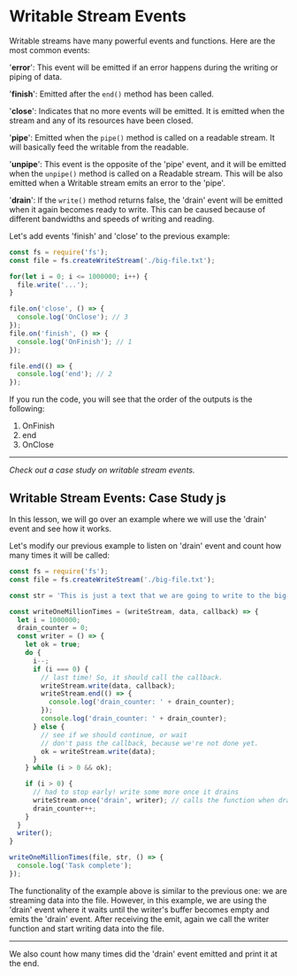 # Writable Stream Events

Writable streams have many powerful events and functions. Here are the most common events:

'**error**': This event will be emitted if an error happens during the writing or piping of data.

'**finish**': Emitted after the `end()` method has been called.

'**close**': Indicates that no more events will be emitted. It is emitted when the stream and any of its resources have been closed.

'**pipe**': Emitted when the `pipe()` method is called on a readable stream. It will basically feed the writable from the readable.

'**unpipe**': This event is the opposite of the 'pipe' event, and it will be emitted when the `unpipe()` method is called on a Readable stream. This will be also emitted when a Writable stream emits an error to the 'pipe'.

'**drain**': If the `write()` method returns false, the 'drain' event will be emitted when it again becomes ready to write. This can be caused because of different bandwidths and speeds of writing and reading.

Let's add events 'finish' and 'close' to the previous example:

```js
const fs = require('fs');
const file = fs.createWriteStream('./big-file.txt');

for(let i = 0; i <= 1000000; i++) {
  file.write('...');
}

file.on('close', () => {
  console.log('OnClose'); // 3
});
file.on('finish', () => {
  console.log('OnFinish'); // 1
});

file.end(() => {
  console.log('end'); // 2
});
```

If you run the code, you will see that the order of the outputs is the following:
1. OnFinish
2. end
3. OnClose

---
*Check out a case study on writable stream events.*

## Writable Stream Events: Case Study js

In this lesson, we will go over an example where we will use the 'drain' event and see how it works.

Let's modify our previous example to listen on 'drain' event and count how many times it will be called:

```js
const fs = require('fs');
const file = fs.createWriteStream('./big-file.txt');

const str = 'This is just a text that we are going to write to the big-file.txt one million times. So it becomes a big file (around 150MB) for Stream example purposes.\n';

const writeOneMillionTimes = (writeStream, data, callback) => {
  let i = 1000000;
  drain_counter = 0;
  const writer = () => {
    let ok = true;
    do {
      i--;
      if (i === 0) {
        // last time! So, it should call the callback.
        writeStream.write(data, callback);
        writeStream.end(() => {
          console.log('drain_counter: ' + drain_counter);
        });
        console.log('drain_counter: ' + drain_counter);
      } else {
        // see if we should continue, or wait
        // don't pass the callback, because we're not done yet.
        ok = writeStream.write(data);
      }
    } while (i > 0 && ok);

    if (i > 0) {
      // had to stop early! write some more once it drains
      writeStream.once('drain', writer); // calls the function when drain got emitted
      drain_counter++;
    }
  }
  writer();
}

writeOneMillionTimes(file, str, () => {
  console.log('Task complete');
});
```

The functionality of the example above is similar to the previous one: we are streaming data into the file. However, in this example, we are using the 'drain' event where it waits until the writer's buffer becomes empty and emits the 'drain' event. After receiving the emit, again we call the writer function and start writing data into the file.

---

We also count how many times did the 'drain' event emitted and print it at the end.
